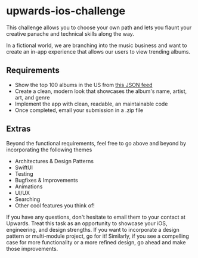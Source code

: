 # upwards-ios-challenge

This challenge allows you to choose your own path and lets you flaunt your creative panache and technical skills along the way.

In a fictional world, we are branching into the music business and want to create an in-app experience that allows our users to view trending albums.

## Requirements
- Show the top 100 albums in the US from [this JSON feed](https://rss.applemarketingtools.com/)
- Create a clean, modern look that showcases the album's name, artist, art, and genre
- Implement the app with clean, readable, an maintainable code
- Once completed, email your submission in a .zip file

## Extras
Beyond the functional requirements, feel free to go above and beyond by incorporating the following themes

- Architectures & Design Patterns
- SwiftUI
- Testing
- Bugfixes & Improvements
- Animations
- UI/UX
- Searching
- Other cool features you think of!

If you have any questions, don't hesitate to email them to your contact at Upwards. Treat this task as an opportunity to showcase your iOS, engineering, and design strengths. If you want to incorporate a design pattern or multi-module project, go for it! Similarly, if you see a compelling case for more functionality or a more refined design, go ahead and make those improvements.
